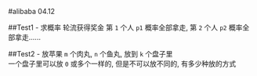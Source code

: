 #alibaba 04.12

##Test1 - 求概率 轮流获得奖金
第 `1` 个人 `p1` 概率全部拿走, 第 `2` 个人 `p2` 概率全部拿走......

##Test2 - 放苹果
 `m` 个肉丸, `n` 个鱼丸, 放到 `k` 个盘子里  
 一个盘子里可以放 `0` 或多个一样的, 但是不可以放不同的, 有多少种放的方式